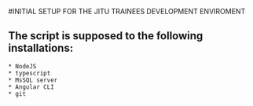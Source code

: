 #INITIAL SETUP FOR THE JITU TRAINEES DEVELOPMENT ENVIROMENT
## The script is supposed to the following installations:
	* NodeJS 
	* typescript
	* MsSQL server
	* Angular CLI
	* git

